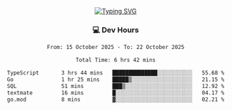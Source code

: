 
<div align="center">
  <a href="https://git.io/typing-svg"><img src="https://readme-typing-svg.demolab.com?font=Fira+Code&size=30&pause=1000&color=33F7F5&center=true&vCenter=true&width=435&lines=Hi+there+%F0%9F%91%8B+I+am+AirboZH+;Welcome+to+my+Github" alt="Typing SVG" /></a>

<h3>💻 Dev Hours</h3>
<!--START_SECTION:waka-->

```txt
From: 15 October 2025 - To: 22 October 2025

Total Time: 6 hrs 42 mins

TypeScript       3 hrs 44 mins   ██████████████░░░░░░░░░░░   55.68 %
Go               1 hr 25 mins    █████▒░░░░░░░░░░░░░░░░░░░   21.15 %
SQL              51 mins         ███▒░░░░░░░░░░░░░░░░░░░░░   12.92 %
textmate         16 mins         █░░░░░░░░░░░░░░░░░░░░░░░░   04.17 %
go.mod           8 mins          ▓░░░░░░░░░░░░░░░░░░░░░░░░   02.21 %
```

<!--END_SECTION:waka-->
</div>  
